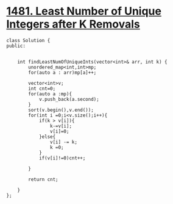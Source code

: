 # [1481. Least Number of Unique Integers after K Removals](https://leetcode.com/problems/least-number-of-unique-integers-after-k-removals/description/?envType=daily-question&envId=2024-02-16)


```
class Solution {
public:

    
    int findLeastNumOfUniqueInts(vector<int>& arr, int k) {
        unordered_map<int,int>mp;
        for(auto a : arr)mp[a]++;
        
        vector<int>v;
        int cnt=0;
        for(auto a :mp){
            v.push_back(a.second);
        }
        sort(v.begin(),v.end());
        for(int i =0;i<v.size();i++){
            if(k > v[i]){
                k-=v[i];
                v[i]=0;
            }else{
                v[i] -= k;
                k =0;
            }
            if(v[i]!=0)cnt++;

        }

        return cnt;

    }
};




```
